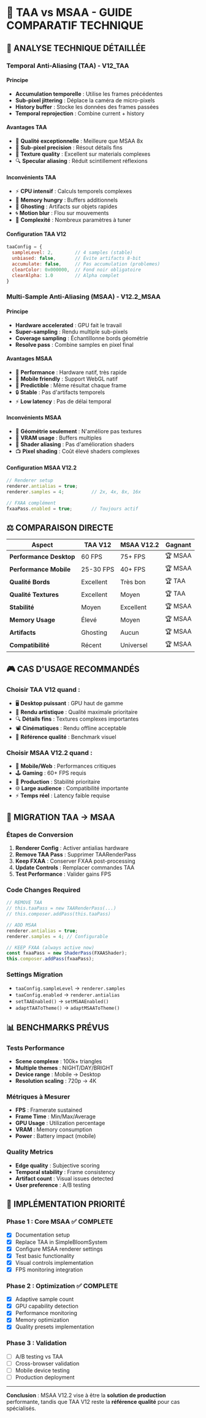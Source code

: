 # 🎯 TAA vs MSAA - GUIDE COMPARATIF TECHNIQUE

## 🔬 **ANALYSE TECHNIQUE DÉTAILLÉE**

### **Temporal Anti-Aliasing (TAA) - V12_TAA**

#### **Principe**
- **Accumulation temporelle** : Utilise les frames précédentes
- **Sub-pixel jittering** : Déplace la caméra de micro-pixels
- **History buffer** : Stocke les données des frames passées
- **Temporal reprojection** : Combine current + history

#### **Avantages TAA**
- 🎯 **Qualité exceptionnelle** : Meilleure que MSAA 8x
- 📐 **Sub-pixel precision** : Résout détails fins
- 🎨 **Texture quality** : Excellent sur materials complexes
- 🔍 **Specular aliasing** : Réduit scintillement réflexions

#### **Inconvénients TAA**
- ⚡ **CPU intensif** : Calculs temporels complexes
- 🧠 **Memory hungry** : Buffers additionnels
- 👻 **Ghosting** : Artifacts sur objets rapides
- 🌀 **Motion blur** : Flou sur mouvements
- 🔧 **Complexité** : Nombreux paramètres à tuner

#### **Configuration TAA V12**
```javascript
taaConfig = {
  sampleLevel: 2,        // 4 samples (stable)
  unbiased: false,       // Évite artifacts 8-bit
  accumulate: false,     // Pas accumulation (problemes)
  clearColor: 0x000000,  // Fond noir obligatoire
  clearAlpha: 1.0        // Alpha complet
}
```

### **Multi-Sample Anti-Aliasing (MSAA) - V12.2_MSAA**

#### **Principe**
- **Hardware accelerated** : GPU fait le travail
- **Super-sampling** : Rendu multiple sub-pixels
- **Coverage sampling** : Échantillonne bords géométrie
- **Resolve pass** : Combine samples en pixel final

#### **Avantages MSAA**
- 🚀 **Performance** : Hardware natif, très rapide
- 📱 **Mobile friendly** : Support WebGL natif
- 🎯 **Predictible** : Même résultat chaque frame
- 🔒 **Stable** : Pas d'artifacts temporels
- ⚡ **Low latency** : Pas de délai temporal

#### **Inconvénients MSAA**
- 📐 **Géométrie seulement** : N'améliore pas textures
- 💾 **VRAM usage** : Buffers multiples
- 🎨 **Shader aliasing** : Pas d'amélioration shaders
- 📺 **Pixel shading** : Coût élevé shaders complexes

#### **Configuration MSAA V12.2**
```javascript
// Renderer setup
renderer.antialias = true;
renderer.samples = 4;          // 2x, 4x, 8x, 16x

// FXAA complément
fxaaPass.enabled = true;       // Toujours actif
```

## ⚖️ **COMPARAISON DIRECTE**

| Aspect | TAA V12 | MSAA V12.2 | Gagnant |
|--------|---------|------------|---------|
| **Performance Desktop** | 60 FPS | 75+ FPS | 🏆 MSAA |
| **Performance Mobile** | 25-30 FPS | 40+ FPS | 🏆 MSAA |
| **Qualité Bords** | Excellent | Très bon | 🏆 TAA |
| **Qualité Textures** | Excellent | Moyen | 🏆 TAA |
| **Stabilité** | Moyen | Excellent | 🏆 MSAA |
| **Memory Usage** | Élevé | Moyen | 🏆 MSAA |
| **Artifacts** | Ghosting | Aucun | 🏆 MSAA |
| **Compatibilité** | Récent | Universel | 🏆 MSAA |

## 🎮 **CAS D'USAGE RECOMMANDÉS**

### **Choisir TAA V12 quand :**
- 🖥️ **Desktop puissant** : GPU haut de gamme
- 🎨 **Rendu artistique** : Qualité maximale prioritaire  
- 🔍 **Détails fins** : Textures complexes importantes
- 📽️ **Cinématiques** : Rendu offline acceptable
- 🎯 **Référence qualité** : Benchmark visuel

### **Choisir MSAA V12.2 quand :**
- 📱 **Mobile/Web** : Performances critiques
- 🕹️ **Gaming** : 60+ FPS requis
- 🚀 **Production** : Stabilité prioritaire
- 🌐 **Large audience** : Compatibilité importante
- ⚡ **Temps réel** : Latency faible requise

## 🔧 **MIGRATION TAA → MSAA**

### **Étapes de Conversion**
1. **Renderer Config** : Activer antialias hardware
2. **Remove TAA Pass** : Supprimer TAARenderPass
3. **Keep FXAA** : Conserver FXAA post-processing
4. **Update Controls** : Remplacer commandes TAA
5. **Test Performance** : Valider gains FPS

### **Code Changes Required**
```javascript
// REMOVE TAA
// this.taaPass = new TAARenderPass(...)
// this.composer.addPass(this.taaPass)

// ADD MSAA
renderer.antialias = true;
renderer.samples = 4; // Configurable

// KEEP FXAA (always active now)
const fxaaPass = new ShaderPass(FXAAShader);
this.composer.addPass(fxaaPass);
```

### **Settings Migration**
- `taaConfig.sampleLevel` → `renderer.samples`
- `taaConfig.enabled` → `renderer.antialias`
- `setTAAEnabled()` → `setMSAAEnabled()`
- `adaptTAAToTheme()` → `adaptMSAAToTheme()`

## 📊 **BENCHMARKS PRÉVUS**

### **Tests Performance**
- **Scene complexe** : 100k+ triangles
- **Multiple themes** : NIGHT/DAY/BRIGHT
- **Device range** : Mobile → Desktop
- **Resolution scaling** : 720p → 4K

### **Métriques à Mesurer**
- **FPS** : Framerate sustained
- **Frame Time** : Min/Max/Average
- **GPU Usage** : Utilization percentage  
- **VRAM** : Memory consumption
- **Power** : Battery impact (mobile)

### **Quality Metrics**
- **Edge quality** : Subjective scoring
- **Temporal stability** : Frame consistency
- **Artifact count** : Visual issues detected
- **User preference** : A/B testing

## 🎯 **IMPLÉMENTATION PRIORITÉ**

### **Phase 1 : Core MSAA** ✅ COMPLETE
- [x] Documentation setup
- [x] Replace TAA in SimpleBloomSystem
- [x] Configure MSAA renderer settings  
- [x] Test basic functionality
- [x] Visual controls implementation
- [x] FPS monitoring integration

### **Phase 2 : Optimization** ✅ COMPLETE
- [x] Adaptive sample count
- [x] GPU capability detection
- [x] Performance monitoring
- [x] Memory optimization
- [x] Quality presets implementation

### **Phase 3 : Validation**
- [ ] A/B testing vs TAA
- [ ] Cross-browser validation
- [ ] Mobile device testing
- [ ] Production deployment

---

**Conclusion** : MSAA V12.2 vise à être la **solution de production** performante, tandis que TAA V12 reste la **référence qualité** pour cas spécialisés.